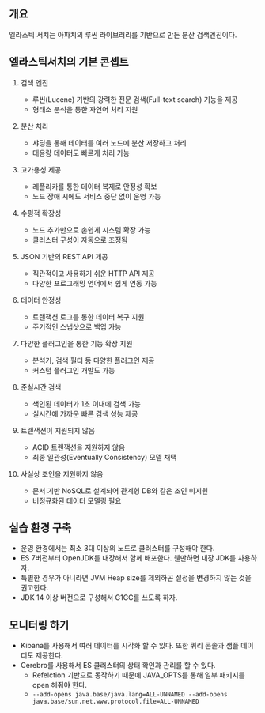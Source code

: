 ## 개요

엘라스틱 서치는 아파치의 루씬 라이브러리를 기반으로 만든 분산 검색엔진이다.

## 엘라스틱서치의 기본 콘셉트

1. 검색 엔진
   - 루씬(Lucene) 기반의 강력한 전문 검색(Full-text search) 기능을 제공
   - 형태소 분석을 통한 자연어 처리 지원

2. 분산 처리
   - 샤딩을 통해 데이터를 여러 노드에 분산 저장하고 처리
   - 대용량 데이터도 빠르게 처리 가능

3. 고가용성 제공
   - 레플리카를 통한 데이터 복제로 안정성 확보
   - 노드 장애 시에도 서비스 중단 없이 운영 가능

4. 수평적 확장성
   - 노드 추가만으로 손쉽게 시스템 확장 가능
   - 클러스터 구성이 자동으로 조정됨

5. JSON 기반의 REST API 제공
   - 직관적이고 사용하기 쉬운 HTTP API 제공
   - 다양한 프로그래밍 언어에서 쉽게 연동 가능

6. 데이터 안정성
   - 트랜잭션 로그를 통한 데이터 복구 지원
   - 주기적인 스냅샷으로 백업 가능

7. 다양한 플러그인을 통한 기능 확장 지원
   - 분석기, 검색 필터 등 다양한 플러그인 제공
   - 커스텀 플러그인 개발도 가능

8. 준실시간 검색
   - 색인된 데이터가 1초 이내에 검색 가능
   - 실시간에 가까운 빠른 검색 성능 제공

9. 트랜잭션이 지원되지 않음
   - ACID 트랜잭션을 지원하지 않음
   - 최종 일관성(Eventually Consistency) 모델 채택

10. 사실상 조인을 지원하지 않음
    - 문서 기반 NoSQL로 설계되어 관계형 DB와 같은 조인 미지원
    - 비정규화된 데이터 모델링 필요

## 실습 환경 구축

- 운영 환경에서는 최소 3대 이상의 노드로 클러스터를 구성해야 한다.
- ES 7버전부터 OpenJDK를 내장해서 함께 배포한다. 웬만하면 내장 JDK를 사용하자.
- 특별한 경우가 아니라면 JVM Heap size를 제외하곤 설정을 변경하지 않는 것을 권고한다.
- JDK 14 이상 버전으로 구성해서 G1GC를 쓰도록 하자.

## 모니터링 하기

- Kibana를 사용해서 여러 데이터를 시각화 할 수 있다. 또한 쿼리 콘솔과 샘플 데이터도 제공한다.
- Cerebro를 사용해서 ES 클러스터의 상태 확인과 관리를 할 수 있다.
    - Refelction 기반으로 동작하기 때문에 JAVA_OPTS를 통해 일부 패키지를 open 해줘야 한다.
    - `--add-opens java.base/java.lang=ALL-UNNAMED --add-opens java.base/sun.net.www.protocol.file=ALL-UNNAMED`
